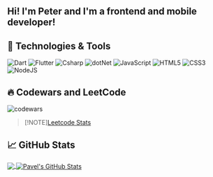 <!-- <div style='font-size:1.2rem;text-align:center;font-weight:500;padding-bottom:1em;'>Hi! I'm Pavel and I'm a Frontend Developer!</div> -->

## Hi! I'm Peter and I'm a frontend and mobile developer!

## 🔧 Technologies & Tools

![Dart](https://img.shields.io/static/v1?style=for-the-badge&message=Dart&color=0175C2&logo=Dart&logoColor=FFFFFF&label=)
![Flutter](https://img.shields.io/static/v1?style=for-the-badge&message=Flutter&color=02569B&logo=Flutter&logoColor=FFFFFF&label=)
![Csharp](https://img.shields.io/static/v1?style=for-the-badge&message=Csharp&color=239120&logo=Csharp&logoColor=FFFFFF&label=)
![dotNet](https://img.shields.io/static/v1?style=for-the-badge&message=.NET&color=512BD4&logo=dotNET&logoColor=FFFFFF&label=)
![JavaScript](https://img.shields.io/static/v1?style=for-the-badge&message=JavaScript&color=222222&logo=JavaScript&logoColor=F7DF1E&label=)
![HTML5](https://img.shields.io/static/v1?style=for-the-badge&message=HTML5&color=E34F26&logo=HTML5&logoColor=FFFFFF&label=)
![CSS3](https://img.shields.io/static/v1?style=for-the-badge&message=CSS3&color=1572B6&logo=CSS3&logoColor=FFFFFF&label=)
![NodeJS](https://img.shields.io/static/v1?style=for-the-badge&message=Nodejs&color=339933&logo=Nodedotjs&logoColor=FFFFFF&label=)

## 🔥 Codewars and LeetCode

![codewars](https://www.codewars.com/users/rsschool_d24c5fe0252a74ae/badges/large)
> [!NOTE][Leetcode Stats](https://leetcard.jacoblin.cool/poteryal_trusy?theme=dark)

## &#x1f4c8; GitHub Stats

<a href="https://github.com/petrfalkovsky/petrfalkovsky">
  <img align="center" src="https://github-readme-stats.vercel.app/api/top-langs/?username=petrfalkovsky&hide=css,html,tex&title_color=ffffff&text_color=c9cacc&icon_color=2bbc8a&bg_color=1d1f21&langs_count=3" />
</a>
<a href="https://github.com/petrfalkovsky/petrfalkovsky">
  <img align="center" src="https://github-readme-stats.vercel.app/api?username=petrfalkovsky&show_icons=true&line_height=27&count_private=true&title_color=ffffff&text_color=c9cacc&icon_color=2bbc8a&bg_color=1d1f21" alt="Pavel's GitHub Stats" />
</a>
